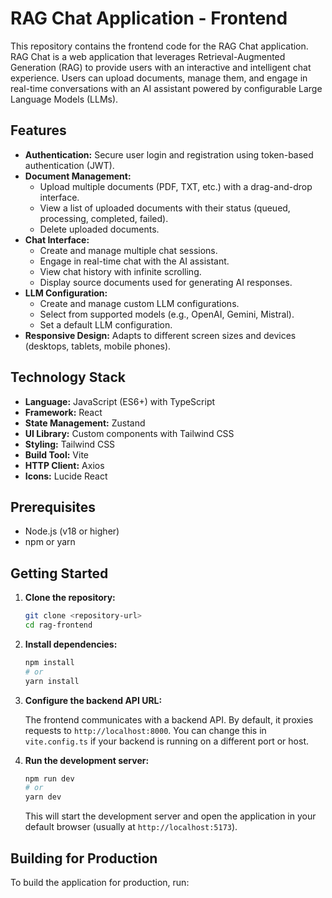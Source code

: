 # RAG Chat Application - Frontend

This repository contains the frontend code for the RAG Chat application. RAG Chat is a web application that leverages Retrieval-Augmented Generation (RAG) to provide users with an interactive and intelligent chat experience. Users can upload documents, manage them, and engage in real-time conversations with an AI assistant powered by configurable Large Language Models (LLMs).

## Features

-   **Authentication:** Secure user login and registration using token-based authentication (JWT).
-   **Document Management:**
    -   Upload multiple documents (PDF, TXT, etc.) with a drag-and-drop interface.
    -   View a list of uploaded documents with their status (queued, processing, completed, failed).
    -   Delete uploaded documents.
-   **Chat Interface:**
    -   Create and manage multiple chat sessions.
    -   Engage in real-time chat with the AI assistant.
    -   View chat history with infinite scrolling.
    -   Display source documents used for generating AI responses.
-   **LLM Configuration:**
    -   Create and manage custom LLM configurations.
    -   Select from supported models (e.g., OpenAI, Gemini, Mistral).
    -   Set a default LLM configuration.
-   **Responsive Design:** Adapts to different screen sizes and devices (desktops, tablets, mobile phones).

## Technology Stack

-   **Language:** JavaScript (ES6+) with TypeScript
-   **Framework:** React
-   **State Management:** Zustand
-   **UI Library:** Custom components with Tailwind CSS
-   **Styling:** Tailwind CSS
-   **Build Tool:** Vite
-   **HTTP Client:** Axios
-   **Icons:** Lucide React

## Prerequisites

-   Node.js (v18 or higher)
-   npm or yarn

## Getting Started

1. **Clone the repository:**

    ```bash
    git clone <repository-url>
    cd rag-frontend
    ```

2. **Install dependencies:**

    ```bash
    npm install
    # or
    yarn install
    ```

3. **Configure the backend API URL:**

    The frontend communicates with a backend API. By default, it proxies requests to `http://localhost:8000`. You can change this in `vite.config.ts` if your backend is running on a different port or host.

4. **Run the development server:**

    ```bash
    npm run dev
    # or
    yarn dev
    ```

    This will start the development server and open the application in your default browser (usually at `http://localhost:5173`).

## Building for Production

To build the application for production, run:
